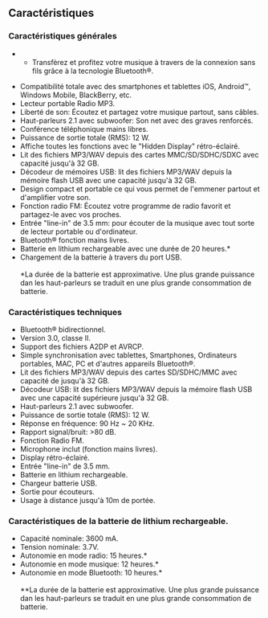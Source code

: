 ## Caractéristiques

### Caractéristiques générales

* - Transfèrez et profitez votre musique à travers de la connexion sans fils grâce à la tecnologie Bluetooth®.
- Compatibilité totale avec des smartphones et tablettes iOS, Android™, Windows Mobile, BlackBerry, etc.
- Lecteur portable Radio MP3.
- Liberté de son: Écoutez et partagez votre musique partout, sans câbles.
- Haut-parleurs 2.1 avec subwoofer: Son net avec des graves renforcés.
- Conférence téléphonique mains libres.
- Puissance de sortie totale (RMS): 12 W.
- Affiche toutes les fonctions avec le "Hidden Display" rétro-éclairé.
- Lit des fichiers MP3/WAV depuis des cartes MMC/SD/SDHC/SDXC avec capacité jusqu'à 32 GB.
- Décodeur de mémoires USB: lit des fichiers MP3/WAV depuis la mémoire flash USB avec une capacité jusqu'à 32 GB.
- Design compact et portable ce qui vous permet de l'emmener partout et d'amplifier votre son.
- Fonction radio FM: Écoutez votre programme de radio favorit et partagez-le avec vos proches.
- Entrée "line-in" de 3.5 mm: pour écouter de la musique avec tout sorte de lecteur portable ou d'ordinateur.
- Bluetooth® fonction mains livres.
- Batterie en lithium rechargeable avec une durée de 20 heures.*
- Chargement de la batterie à travers du port USB.
<br/><br/>
*La durée  de la batterie est approximative. Une plus grande puissance dan les haut-parleurs se traduit en une plus grande consommation de batterie.

### Caractéristiques techniques

- Bluetooth® bidirectionnel.
- Version 3.0, classe II.
- Support des fichiers A2DP et AVRCP.
- Simple synchronisation avec tablettes, Smartphones, Ordinateurs portables, MAC, PC et d'autres appareils Bluetooth®.
- Lit des fichiers MP3/WAV depuis des cartes SD/SDHC/MMC avec capacité de jusqu'à 32 GB.
- Décodeur USB: lit des fichiers MP3/WAV depuis la mémoire flash USB avec une capacité supérieure jusqu'à 32 GB.
- Haut-parleurs 2.1 avec subwoofer.
- Puissance de sortie totale (RMS): 12 W.
- Réponse en fréquence: 90 Hz ~ 20 KHz.
- Rapport signal/bruit: >80 dB.
- Fonction Radio FM.
- Microphone inclut (fonction mains livres).
- Display rétro-éclairé.
- Entrée "line-in" de 3.5 mm.
- Batterie en lithium rechargeable.
- Chargeur batterie USB.
- Sortie pour écouteurs.
- Usage à distance jusqu'à 10m de portée.


### Caractéristiques de la batterie de lithium rechargeable.

- Capacité nominale: 3600 mA.
- Tension nominale: 3.7V.
- Autonomie en mode radio: 15 heures.*
- Autonomie en mode musique: 12 heures.*
- Autonomie en mode Bluetooth: 10 heures.*
<br/><br/>
 **La durée  de la batterie est approximative. Une plus grande puissance dan les haut-parleurs se traduit en une plus grande consommation de batterie.

